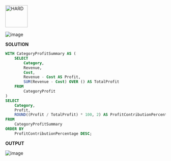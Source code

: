 <img src="https://img.shields.io/badge/HARD-darkred" alt="HARD" width="70">

![image](https://github.com/user-attachments/assets/3982ed5a-083b-43d4-9900-7517365963c8)

**SOLUTION**
```sql
WITH CategoryProfitSummary AS (
    SELECT
        Category,
        Revenue,
        Cost,
        Revenue - Cost AS Profit,
        SUM(Revenue - Cost) OVER () AS TotalProfit
    FROM
        CategoryProfit
)
SELECT
    Category,
    Profit,
    ROUND((Profit / TotalProfit) * 100, 2) AS ProfitContributionPercentage
FROM
    CategoryProfitSummary
ORDER BY
    ProfitContributionPercentage DESC;
```

**OUTPUT**

![image](https://github.com/user-attachments/assets/d09796a6-856a-4e36-a0fc-084f445a56c1)
